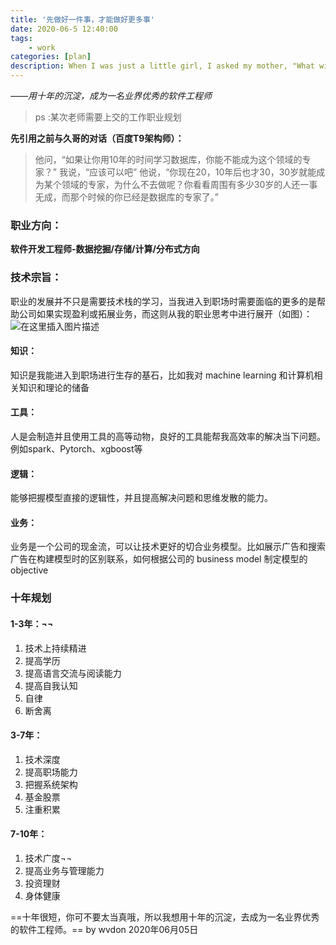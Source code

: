 ```yaml
---
title: '先做好一件事，才能做好更多事'
date: 2020-06-5 12:40:00
tags: 
	- work
categories: [plan]
description: When I was just a little girl, I asked my mother, "What will I be? Will I be pretty? Will I be rich?" Here's what she said to me："Que sera, sera, Whatever will be, will be; The future's not ours to see."
---
```


*——用十年的沉淀，成为一名业界优秀的软件工程师*

> ps :某次老师需要上交的工作职业规划

**先引用之前与久哥的对话（百度T9架构师）：**
> 他问，“如果让你用10年的时间学习数据库，你能不能成为这个领域的专家？”
> 我说，“应该可以吧”
> 他说，“你现在20，10年后也才30，30岁就能成为某个领域的专家，为什么不去做呢？你看看周围有多少30岁的人还一事无成，而那个时候的你已经是数据库的专家了。”

### 职业方向：
**软件开发工程师-数据挖掘/存储/计算/分布式方向**

### 技术宗旨：
职业的发展并不只是需要技术栈的学习，当我进入到职场时需要面临的更多的是帮助公司如果实现盈利或拓展业务，而这则从我的职业思考中进行展开（如图）：
![在这里插入图片描述](https://img-blog.csdnimg.cn/20200605201735728.png?x-oss-process=image/watermark,type_ZmFuZ3poZW5naGVpdGk,shadow_10,text_aHR0cHM6Ly9ibG9nLmNzZG4ubmV0L1dlRG9uX3Q=,size_16,color_FFFFFF,t_70)
#### 知识：
知识是我能进入到职场进行生存的基石，比如我对 machine learning 和计算机相关知识和理论的储备
#### 工具：
人是会制造并且使用工具的高等动物，良好的工具能帮我高效率的解决当下问题。例如spark、Pytorch、xgboost等
#### 逻辑：
能够把握模型直接的逻辑性，并且提高解决问题和思维发散的能力。 
#### 业务：
业务是一个公司的现金流，可以让技术更好的切合业务模型。比如展示广告和搜索广告在构建模型时的区别联系，如何根据公司的 business model 制定模型的 objective
### 十年规划
#### 1-3年：¬¬
1.	技术上持续精进
2.	提高学历
3.	提高语言交流与阅读能力
4.	提高自我认知
5.	自律
6.	断舍离
#### 3-7年：
1.	技术深度
2.	提高职场能力
3.	把握系统架构
4.	基金股票
5.	注重积累
#### 7-10年：
1.	技术广度¬¬
2.	提高业务与管理能力
3.	投资理财
4.	身体健康

==十年很短，你可不要太当真哦，所以我想用十年的沉淀，去成为一名业界优秀的软件工程师。==
																												by wvdon  2020年06月05日